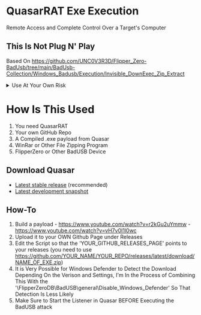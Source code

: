 # QuasarRAT Exe Execution
Remote Access and Complete Control Over a Target's Computer

## This Is Not Plug N' Play

Based On https://github.com/UNC0V3R3D/Flipper_Zero-BadUsb/tree/main/BadUsb-Collection/Windows_Badusb/Execution/Invisible_DownExec_Zip_Extract
<details><summary>Use At Your Own Risk</summary>
 I Am In No Way Responsible For How You Use This
</details>

# How Is This Used
1. You need QuasarRAT
2. Your own GitHub Repo
3. A Compiled .exe payload from Quasar
4. WinRar or Other File Zipping Program
5. FlipperZero or Other BadUSB Device

## Download Quasar
* [Latest stable release](https://github.com/quasar/Quasar/releases) (recommended)
* [Latest development snapshot](https://ci.appveyor.com/project/MaxXor/quasar)

## How-To
1. Build a payload - https://www.youtube.com/watch?v=r2kGu2uYmmw - https://www.youtube.com/watch?v=vH7v0I1l0wc
2. Upload it to your OWN Github Page under Releases
3. Edit the Script so that the 'YOUR_GITHUB_RELEASES_PAGE' points to your releases (you need to use https://github.com/YOUR_NAME/YOUR_REPO/releases/latest/download/NAME_OF_EXE.zip)
4. It is Very Possible for Windows Defender to Detect the Download Depending On the Verison and Settings, I'm In the Process of Combining This With the '\FlipperZeroDB\BadUSB\general\Disable_Windows_Defender' So That Detection Is Less Likely
5. Make Sure to Start the Listener in Quasar BEFORE Executing the BadUSB attack
